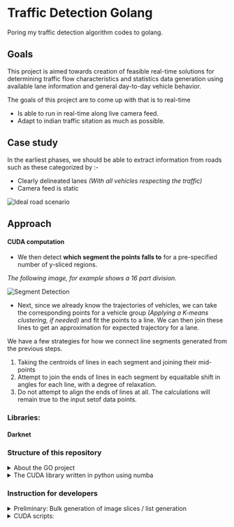 # Traffic Detection Golang

Poring my traffic detection algorithm codes to golang.

## Goals

This project is aimed towards creation of feasible real-time solutions for determining traffic flow characteristics and 
statistics data generation using available lane information and general day-to-day vehicle behavior.

The goals of this project are to come up with that is to real-time

- Is able to run in real-time along live camera feed.
- Adapt to indian traffic sitation as much as possible.

## Case study

In the earliest phases, we should be able to extract information from roads such as these categorized by :-

- Clearly delineated lanes *(With all vehicles respecting the traffic)*
- Camera feed is static

![Ideal road scenario](https://i.imgur.com/gpMsysy.jpg)

## Approach


#### CUDA computation

- We then detect **which segment the points falls to** for a pre-specified number of y-sliced regions.

*The following image, for example shows a 16 part division.*

![Segment Detection](https://i.imgur.com/Y0sq99i.png?1)

- Next, since we already know the trajectories of vehicles, we can take the corresponding points for a vehicle group *(Applying a K-means clustering, if needed)* 
and fit the points to a line. We can then join these lines to get an approximation for expected trajectory for a lane.

We have a few strategies for how we connect line segments generated from the previous steps.

1. Taking the centroids of lines in each segment and joining their mid-points
2. Attempt to join the ends of lines in each segment by equaitable shift in angles for each line,
with a degree of relaxation.
3. Do not attempt to align the ends of lines at all. The calculations will remain true to the input setof data points.
 
### Libraries:  

#### Darknet

### Structure of this repository

<details>
     <summary>About the GO project</summary>
     
- The home directory of the repository is a golang packages that can be used to run the tokenizer passes.
- The yaml file dictates the number of iterations and parameter input for each iteration.
- The yolo_mark folder has a copy of windows build of [yolo_mark](https://github.com/AlexeyAB/Yolo_mark).
You can use this to slice images from videos or tag images for genearting models.

</details>

<details>
     <summary>The CUDA library written in python using numba</summary>

- "python" folder has all the libraries along-with a sample main.py file to demonstrate all the algorithms.
- Note that you should **use miniconda/anaconda** to get your libraries so that no version mismatch errors occur. 

This works with anaconda/miniconda.

```batch
conda create -n yourenvname python=x.x anaconda
conda install numba opencv matplotlib
```

If you prefer vanilla python with pip install, then here is the list of packages used *(I used python3.7)*.

```
pip install opencv numpy matplotlib numba
```
</details>

### Instruction for developers

<details>
     <summary>Preliminary: Bulk generation of image slices / list generation</summary>

- Start with the /bin folder. Copy over images to /bin/input folder
- Run the `GenerateImages.ps1` powershell file. This will create an /intermediate folder and insert **.txt files** with lists of generated image per video file in /input folder.
The images themselves will be outputted to /imagesets folder.
- Run the `DarknetProcess.ps1` powershell file. This will create an /output folder and start inserting **.json files** with detection data per video file in /input folder.
</details>

<details>
     <summary>CUDA scripts: </summary>

1. Copy the `yolo_mark.exe` in /bin folder to directory with your video files. The image sampling can be done by the following command. An interval of 10 is recommended for no GPU and you can go as less as 4 if you have a  GPU and videos < 5min length

```
yolo_mark.exe outpath cap_video videofile.mp4 10
```
</details>   

